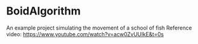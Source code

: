 # BoidAlgorithm
An example project simulating the movement of a school of fish
Reference video: https://www.youtube.com/watch?v=acw0ZvUUIkE&t=0s
